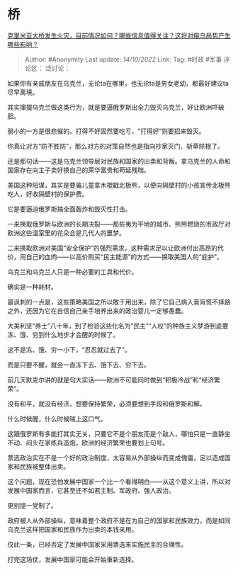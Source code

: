 # 桥
[克里米亚大桥发生火灾，目前情况如何？哪些信息值得关注？这将对俄乌局势产生哪些影响？](https://www.zhihu.com/question/558188816/answer/2707015417)

> Author: #Anonymity
> Last update: *14/10/2022*
> Link:
> Tag: #时政 #军事
> 评论区：
> 泛讨论：

如果你有亲戚朋友在乌克兰，无论ta在哪里，也无论ta是男女老幼，都最好建议ta尽早离境。

其实撺掇乌克兰做这类行为，就是要逼俄罗斯出全力毁灭乌克兰，好让欧洲吓破胆。

弱小的一方是很悲催的。打得不好固然要吃亏，“打得好”则要招来毁灭。

你真让对方“防不胜防”，那么对方的对策自然也是指向抄家灭门、斩草除根了。

还是那句话——这是乌克兰领导层对民族和国家的出卖和背叛。拿乌克兰的人命和国家存在向主子卖好换自己的荣华富贵和苟延残喘。

美国这种阳谋，其实是要骗儿童拿木棍戳北极熊，以便向隔壁村的小孩宣传北极熊吃人，好收隔壁村的保护费。

它是要逼迫俄罗斯搞全面轰炸和毁灭性打击。

一来换取俄罗斯与欧洲的长期决裂——那些夷为平地的城市、熊熊燃烧的市政厅对欧洲这些温室里的花朵会是几代人的噩梦。

二来换取欧洲对美国“安全保护”的强烈需求，这种需求足以让欧洲付出高昂的代价，用自己的血肉——以高价购买“民主能源”的方式——换取美国人的“庇护”。

乌克兰和乌克兰人只是一种必要的工具和代价。

确实是一种耗材。

最讽刺的一点是，这些策略美国之所以敢于用出来，除了它自己病入膏肓慌不择路之外，还因为它在自信自己亲手培养出来的政治婴儿一定够愚蠢。

大美利坚“养士”八十年，到了检验这些化名为“民主”“人权”的种族主义梦游到底要冻、饿、穷到什么地步才会醒的时候了。

这不是冻、饿、穷一小下，“忍忍就过去了”。

而是只要不醒，就会一直冻下去、饿下去、穷下去。

前几天默克尔讲的就是句大实话——欧洲不可能同时做到“积极冷战”和“经济繁荣”。

没有和平，就没有经济，想要保持繁荣，必须要想到手段和俄罗斯和解。

什么时候醒，什么时候喘上这口气。

这跟俄罗斯有多能打其实无关，只要它不是个朋友而是个敌人，哪怕只是一直静坐不动、闷头在家练兵造炮，欧洲的经济繁荣也要划上句号。

票选政治实在不是一个好的政治制度，太容易从外部操纵而变成傀儡，足以造成国家和民族被整体出卖。

这个问题，现在恐怕发展中国家一个比一个看得明白——从这个意义上讲，所以对发展中国家而言，它甚至还不如君主制、军政府、强人政治。

更别提一党制了。

政府被人从外部操纵，意味着整个政府不是在为自己的国家和民族效力，而是如同乌克兰这样把国家和民族作为出卖的本钱来用。

仅此一条，已经否定了发展中国家采用票选来实施民主的合理性。

打完这场仗，发展中国家可能会开始重新选择。
